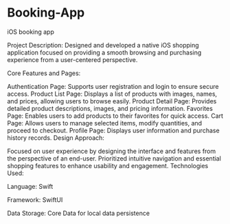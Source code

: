 # Booking-App
iOS booking app 

Project Description:
Designed and developed a native iOS shopping application focused on providing a smooth browsing and purchasing experience from a user-centered perspective.

Core Features and Pages:

Authentication Page: Supports user registration and login to ensure secure access.
Product List Page: Displays a list of products with images, names, and prices, allowing users to browse easily.
Product Detail Page: Provides detailed product descriptions, images, and pricing information.
Favorites Page: Enables users to add products to their favorites for quick access.
Cart Page: Allows users to manage selected items, modify quantities, and proceed to checkout.
Profile Page: Displays user information and purchase history records.
Design Approach:

Focused on user experience by designing the interface and features from the perspective of an end-user.
Prioritized intuitive navigation and essential shopping features to enhance usability and engagement.
Technologies Used:

Language: Swift

Framework: SwiftUI

Data Storage: Core Data for local data persistence
